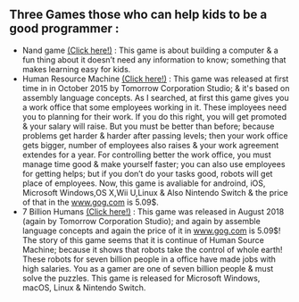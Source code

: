 ## Three Games those who can help kids to be a good programmer :
- Nand game [(Click here!)](https://www.nandgame.com) :
This game is about building a computer & a fun thing about it doesn’t need any information to know; something that makes learning easy for kids.
- Human Resource Machine [(Click here!)](https://tomorrowcorporation.com/humanresourcemachine) :
This game was released at first time in in October 2015 by Tomorrow Corporation Studio; & it's based on assembly language concepts.
As I searched, at first this game gives you a work office that some employees working in it. These imployees need you to planning for their work. If you do this right, you will get promoted & your salary will raise.
But you must be better than before; because problems get harder & harder after passing levels; then your work office gets bigger, number of employees also raises & your work agreement extendes for a year. For controlling better the work office, you must manage time good & make yourself faster; you can also use employees for getting helps; but if you don’t do your tasks good, robots will get place of employees.
Now, this game is avaliable for androind, iOS, Microsoft Windows,OS X,Wii U,Linux & Also Nintendo Switch & the price of that in the www.gog.com is 5.09$.
- 7 Billion Humans [(Click here!)](https://tomorrowcorporation.com/7billionhumans) :
This game was released in August 2018 (again by Tomorrow Corporation Studio); and again by assemble language concepts and again the price of it in www.gog.com is 5.09$!
The story of this game seems that it is continue of Human Source Machine; because it shows that robots take the control of whole earth! These robots for seven billion people in a office have made jobs with high salaries. You as a gamer are one of seven billion people & must solve the puzzles.
This game is released for Microsoft Windows, macOS, Linux & Nintendo Switch.